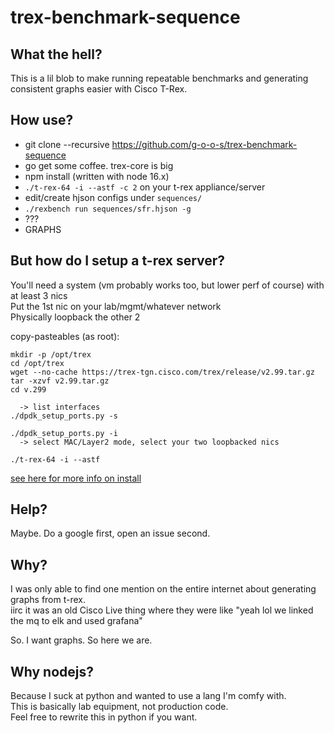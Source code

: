 # trex-benchmark-sequence

## What the hell?

This is a lil blob to make running repeatable benchmarks and generating consistent graphs easier with Cisco T-Rex.

## How use?

- git clone --recursive https://github.com/g-o-o-s/trex-benchmark-sequence
- go get some coffee. trex-core is big
- npm install (written with node 16.x)
- `./t-rex-64 -i --astf -c 2` on your t-rex appliance/server
- edit/create hjson configs under `sequences/`
- `./rexbench run sequences/sfr.hjson -g`
- ???
- GRAPHS

## But how do I setup a t-rex server?
You'll need a system (vm probably works too, but lower perf of course) with at least 3 nics \
Put the 1st nic on your lab/mgmt/whatever network \
Physically loopback the other 2

copy-pasteables (as root):
```
mkdir -p /opt/trex
cd /opt/trex
wget --no-cache https://trex-tgn.cisco.com/trex/release/v2.99.tar.gz
tar -xzvf v2.99.tar.gz
cd v.299

  -> list interfaces
./dpdk_setup_ports.py -s

./dpdk_setup_ports.py -i
  -> select MAC/Layer2 mode, select your two loopbacked nics

./t-rex-64 -i --astf
```
[see here for more info on install](https://trex-tgn.cisco.com/trex/doc/trex_manual.html#_download_and_installation)

## Help?

Maybe. Do a google first, open an issue second.

## Why?

I was only able to find one mention on the entire internet about generating graphs from t-rex. \
iirc it was an old Cisco Live thing where they were like "yeah lol we linked the mq to elk and used grafana"

So. I want graphs. So here we are.

## Why nodejs?

Because I suck at python and wanted to use a lang I'm comfy with. \
This is basically lab equipment, not production code. \
Feel free to rewrite this in python if you want.
